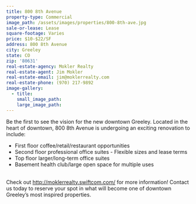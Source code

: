 ```yaml
---
title: 800 8th Avenue
property-type: Commercial
image_path: /assets/images/properties/800-8th-ave.jpg
sale-or-lease: Lease
square-footage: Varies
price: $10-$22/SF
address: 800 8th Avenue
city: Greeley
state: CO
zip: '80631'
real-estate-agency: Mokler Realty
real-estate-agent: Jim Mokler
real-estate-email: jim@moklerrealty.com
real-estate-phone: (970) 217-9892
image-gallery:
  - title:
    small_image_path:
    large_image_path:
---
```



Be the first to see the vision for the new downtown Greeley. Located in the heart of downtown, 800 8th Avenue is undergoing an exciting renovation to include:

* First floor coffee/retail/restaurant opportunities
* Second floor professional office suites - Flexible sizes and lease terms
* Top floor larger/long-term office suites
* Basement health club/large open space for multiple uses


<br>Check out http://moklerrealty.swiftcom.com/ for more information! Contact us today to reserve your spot in what will become one of downtown Greeley’s most inspired properties.&nbsp;